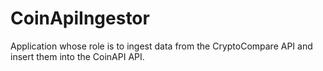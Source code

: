 # CoinApiIngestor

Application whose role is to ingest data from the CryptoCompare API and insert them into the CoinAPI API.

